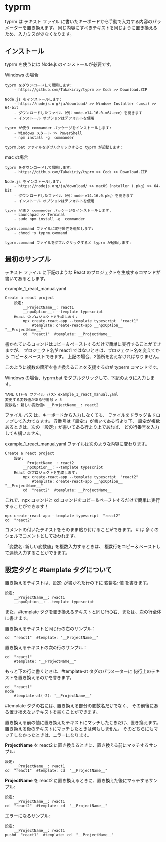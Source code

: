 # typrm

typrm は テキスト ファイル に書いたキーボードから手動で入力する内容のパラメーターを置き換えます。
同じ内容にすべきテキストを同じように置き換えるため、入力ミスが少なくなります。


## インストール

typrm を使うには Node.js のインストールが必要です。

Windows の場合

    typrm をダウンロードして展開します:
        - https://github.com/Takakiriy/typrm >> Code >> Download.ZIP

    Node.js をインストールします:
        - https://nodejs.org/ja/download/ >> Windows Installer (.msi) >> 64-bit
        - ダウンロードしたファイル（例：node-v14.16.0-x64.exe）を開きます
        - インストール オプションはデフォルトを使用

    typrm が使う commander パッケージをインストールします:
        - Windows スタート >> PowerShell
        - npm install -g  commander

    typrm.bat ファイルをダブルクリックすると typrm が起動します:

mac の場合

    typrm をダウンロードして展開します:
        - https://github.com/Takakiriy/typrm >> Code >> Download.ZIP

    Node.js をインストールします:
        - https://nodejs.org/ja/download/ >> macOS Installer (.pkg) >> 64-bit
        - ダウンロードしたファイル（例：node-v14.16.0.pkg）を開きます
        - インストール オプションはデフォルトを使用

    typrm が使う commander パッケージをインストールします:
        - Launchpad >> Terminal
        - sudo npm install -g  commander

    typrm.command ファイルに実行属性を追加します:
        - chmod +x typrm.command

    typrm.command ファイルをダブルクリックすると typrm が起動します:


## 最初のサンプル

テキスト ファイル に下記のような React のプロジェクトを生成するコマンドが書いてあるとします。

example_1_react_manual.yaml

    Create a react project:
        設定:
            __ProjectName__: react1
            __npxOption__: --template typescript
        React のプロジェクトを生成します:
            npx create-react-app --template typescript  "react1"
                #template: create-react-app __npxOption__  "__ProjectName__"
            cd  "react1"  #template: __ProjectName__

書かれているコマンドはコピー＆ペーストするだけで簡単に実行することができますが、
プロジェクト名が react1 ではないときは、プロジェクト名を変えてから
コピー＆ペーストできます。 上記の場合、2箇所を変えなければなりません。

このように複数の箇所を書き換えることを支援するのが typerm コマンドです。

Windows の場合、typrm.bat をダブルクリックして、下記のように入力します。

    YAML UTF-8 ファイル パス> example_1_react_manual.yaml
    変更する変数値がある行番号 > 5
    変数名: 新しい変数値> __ProjectName__: react2

ファイル パス は、キーボードから入力しなくても、
ファイルをドラッグ＆ドロップして入力できます。
行番号は「設定:」が書いてある行より下、
設定が複数あるときは、次の「設定:」が書いてある行より上であれば、
どの行番号を入力しても構いません。 

example_1_react_manual.yaml ファイルは次のような内容に変わります。

    Create a react project:
        設定:
            __ProjectName__: react2
            __npxOption__: --template typescript
        React のプロジェクトを生成します:
            npx create-react-app --template typescript  "react2"
                #template: create-react-app __npxOption__  "__ProjectName__"
            cd  "react2"  #template: __ProjectName__

これで、npx コマンドと cd コマンドをコピー＆ペーストするだけで簡単に実行することができます！

    npx create-react-app --template typescript  "react2"
    cd  "react2"

コメントの付いたテキストをそのまま貼り付けることができます。 # は
多くのシェルでコメントとして扱われます。

「変数名: 新しい変数値」を複数入力するときは、
複数行をコピー＆ペーストして連続入力することができます。


## 設定タグと #template タグについて

置き換えるテキストは、設定: が書かれた行の下に 変数名: 値 を書きます。

    設定:
        __ProjectName__: react1
        __npxOption__: --template typescript

また、#template タグを置き換えるテキストと同じ行の右、または、次の行全体に書きます。

置き換えるテキストと同じ行の右のサンプル：

    cd  "react1"  #template: "__ProjectName__"

置き換えるテキストの次の行のサンプル：

    cd  "react1"
        #template: "__ProjectName__"

もっと下の行に書くときは、#template-at タグのパラメーターに
何行上のテキストを置き換えるのかを書きます。

    cd  "react1"
    node
        #template-at(-2): "__ProjectName__"

#template タグの右には、置き換える部分の変数名だけでなく、
その前後にある置き換えないテキストを書くことができます。

置き換える前の値に置き換えたテキストにマッチしたときだけ、置き換えます。
置き換える後のテキストにマッチしたときは何もしません。
そのどちらにもマッチしなかったときは、エラーになります。

__ProjectName__ を react2 に置き換えるときに、置き換える前にマッチするサンプル:

    設定:
        __ProjectName__: react1
    cd  "react1"  #template: cd  "__ProjectName__"

__ProjectName__ を react2 に置き換えるときに、置き換えた後にマッチするサンプル:

    設定:
        __ProjectName__: react1
    cd  "react2"  #template: cd  "__ProjectName__"

エラーになるサンプル:

    設定:
        __ProjectName__: react1
    pushd  "react1"  #template: cd  "__ProjectName__"

